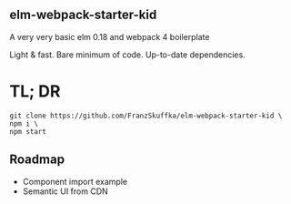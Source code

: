 ## elm-webpack-starter-kid

A very very basic elm 0.18 and webpack 4 boilerplate

Light & fast. Bare minimum of code. Up-to-date dependencies.

# TL; DR
```
git clone https://github.com/FranzSkuffka/elm-webpack-starter-kid \
npm i \
npm start
```

## Roadmap
- Component import example
- Semantic UI from CDN
